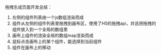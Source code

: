 拖拽生成页面开发总结：
1. 左侧的组件列表由一个js数组渲染而成
2. 组件从左侧的组件列表里拖拽到画布区，使用了H5的拖拽api，并且把拖拽的组件放入到一个全局的数组里
3. 画布上组件的渲染全局的数组map渲染而成
2. 鼠标点击画布上的某个组件，能选择到当前组件
3. 组件在画布上的移动